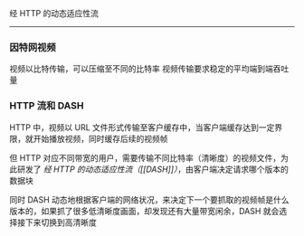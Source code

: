 经 HTTP 的动态适应性流

---
### 因特网视频
视频以比特传输，可以压缩至不同的比特率
视频传输要求稳定的平均端到端吞吐量
### HTTP 流和 DASH
HTTP 中，视频以 URL 文件形式传输至客户缓存中，当客户端缓存达到一定界限，就开始播放视频，同时缓存后续的视频帧

但 HTTP 对应不同带宽的用户，需要传输不同比特率（清晰度）的视频文件，为此研发了 *经 HTTP 的动态适应性流（[[DASH]]）*，由客户端决定请求哪个版本的数据块

同时 DASH 动态地根据客户端的网络状况，来决定下一个要抓取的视频帧是什么版本的，如果抓了很多低清晰度画面，却发现还有大量带宽闲余，DASH 就会选择接下来切换到高清晰度